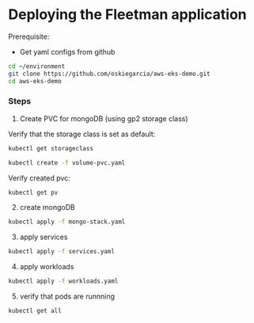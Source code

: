 
# Deploying the Fleetman application

Prerequisite:
- Get yaml configs from github
```sh
cd ~/environment
git clone https://github.com/oskiegarcia/aws-eks-demo.git
cd aws-eks-demo
```


### Steps

1. Create PVC for mongoDB (using gp2 storage class)
 
Verify that the storage class is set as default:
```sh
kubectl get storageclass
```

```sh
kubectl create -f volume-pvc.yaml
```

Verify created pvc: 

```sh
kubectl get pv
```

2. create mongoDB
```sh
kubectl apply -f mongo-stack.yaml
```

3. apply services
```sh
kubectl apply -f services.yaml
```

4. apply workloads
```sh
kubectl apply -f workloads.yaml
```

5. verify that pods are runnning
```sh
kubectl get all
```




